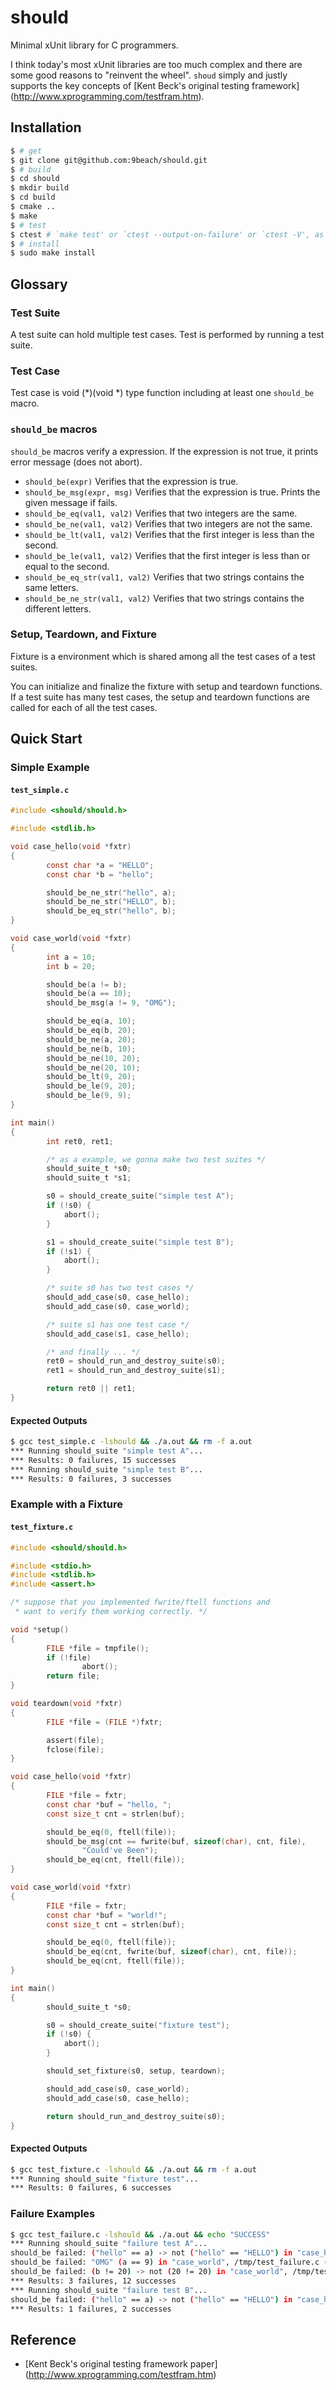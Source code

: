 # should

Minimal xUnit library for C programmers.

I think today's most xUnit libraries are too much complex and there are
some good reasons to "reinvent the wheel". `shoud` simply and justly supports 
the key concepts of [Kent Beck's original testing framework]
(http://www.xprogramming.com/testfram.htm).

## Installation

```bash
$ # get
$ git clone git@github.com:9beach/should.git
$ # build
$ cd should
$ mkdir build
$ cd build
$ cmake ..
$ make
$ # test
$ ctest # `make test' or `ctest --output-on-failure' or `ctest -V', as you like
$ # install
$ sudo make install
```

## Glossary

### Test Suite

A test suite can hold multiple test cases. Test is performed by running a test 
suite.

### Test Case

Test case is void (*)(void *) type function including at least one `should_be` 
macro.

### `should_be` macros

`should_be` macros verify a expression. If the expression is not true, 
it prints error message (does not abort).

* `should_be(expr)` Verifies that the expression is true.
* `should_be_msg(expr, msg)` Verifies that the expression is true. Prints 
the given message if fails.
* `should_be_eq(val1, val2)` Verifies that two integers are the same.
* `should_be_ne(val1, val2)` Verifies that two integers are not the same.
* `should_be_lt(val1, val2)` Verifies that the first integer is less than the 
second.
* `should_be_le(val1, val2)` Verifies that the first integer is less than or 
equal to the second.
* `should_be_eq_str(val1, val2)` Verifies that two strings contains the same 
letters.
* `should_be_ne_str(val1, val2)` Verifies that two strings contains the
different letters.

### Setup, Teardown, and Fixture
Fixture is a environment which is shared among all the test cases of a test
suites.

You can initialize and finalize the fixture with setup and teardown functions.
If a test suite has many test cases, the setup and teardown functions are
called for each of all the test cases.
## Quick Start

### Simple Example
#### `test_simple.c`
```C
#include <should/should.h>

#include <stdlib.h>

void case_hello(void *fxtr)
{
        const char *a = "HELLO";
        const char *b = "hello";

        should_be_ne_str("hello", a);
        should_be_ne_str("HELLO", b);
        should_be_eq_str("hello", b);
}

void case_world(void *fxtr)
{
        int a = 10;
        int b = 20;

        should_be(a != b);
        should_be(a == 10);
        should_be_msg(a != 9, "OMG");

        should_be_eq(a, 10);
        should_be_eq(b, 20);
        should_be_ne(a, 20);
        should_be_ne(b, 10);
        should_be_ne(10, 20);
        should_be_ne(20, 10);
        should_be_lt(9, 20);
        should_be_le(9, 20);
        should_be_le(9, 9);
}

int main()
{
        int ret0, ret1;

        /* as a example, we gonna make two test suites */
        should_suite_t *s0;
        should_suite_t *s1;

        s0 = should_create_suite("simple test A");
        if (!s0) {
            abort();
        }

        s1 = should_create_suite("simple test B");
        if (!s1) {
            abort();
        }

        /* suite s0 has two test cases */
        should_add_case(s0, case_hello);
        should_add_case(s0, case_world);

        /* suite s1 has one test case */
        should_add_case(s1, case_hello);

        /* and finally ... */
        ret0 = should_run_and_destroy_suite(s0);
        ret1 = should_run_and_destroy_suite(s1);

        return ret0 || ret1;
}
```

#### Expected Outputs
```bash
$ gcc test_simple.c -lshould && ./a.out && rm -f a.out
*** Running should_suite "simple test A"...
*** Results: 0 failures, 15 successes
*** Running should_suite "simple test B"...
*** Results: 0 failures, 3 successes
```

### Example with a Fixture
#### `test_fixture.c`
```C
#include <should/should.h>

#include <stdio.h>
#include <stdlib.h>
#include <assert.h>

/* suppose that you implemented fwrite/ftell functions and
 * want to verify them working correctly. */

void *setup()
{
        FILE *file = tmpfile();
        if (!file)
                abort();
        return file;
}

void teardown(void *fxtr)
{
        FILE *file = (FILE *)fxtr;

        assert(file);
        fclose(file);
}

void case_hello(void *fxtr)
{
        FILE *file = fxtr;
        const char *buf = "hello, ";
        const size_t cnt = strlen(buf);

        should_be_eq(0, ftell(file));
        should_be_msg(cnt == fwrite(buf, sizeof(char), cnt, file),
                "Could've Been");
        should_be_eq(cnt, ftell(file));
}

void case_world(void *fxtr)
{
        FILE *file = fxtr;
        const char *buf = "world!";
        const size_t cnt = strlen(buf);

        should_be_eq(0, ftell(file));
        should_be_eq(cnt, fwrite(buf, sizeof(char), cnt, file));
        should_be_eq(cnt, ftell(file));
}

int main()
{
        should_suite_t *s0;

        s0 = should_create_suite("fixture test");
        if (!s0) {
            abort();
        }

        should_set_fixture(s0, setup, teardown);

        should_add_case(s0, case_world);
        should_add_case(s0, case_hello);

        return should_run_and_destroy_suite(s0);
}
```

#### Expected Outputs
```bash
$ gcc test_fixture.c -lshould && ./a.out && rm -f a.out
*** Running should_suite "fixture test"...
*** Results: 0 failures, 6 successes
```
### Failure Examples
```bash
$ gcc test_failure.c -lshould && ./a.out && echo "SUCCESS"
*** Running should_suite "failure test A"...
should_be failed: ("hello" == a) -> not ("hello" == "HELLO") in "case_hello", /tmp/test_failure.c (10)
should_be failed: "OMG" (a == 9) in "case_world", /tmp/test_failure.c (22)
should_be failed: (b != 20) -> not (20 != 20) in "case_world", /tmp/test_failure.c (25)
*** Results: 3 failures, 12 successes
*** Running should_suite "failure test B"...
should_be failed: ("hello" == a) -> not ("hello" == "HELLO") in "case_hello", /tmp/test_failure.c (10)
*** Results: 1 failures, 2 successes
```
## Reference
* [Kent Beck's original testing framework paper]
(http://www.xprogramming.com/testfram.htm)
